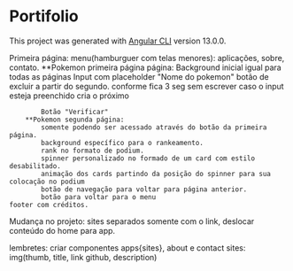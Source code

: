 # Portifolio

This project was generated with [Angular CLI](https://github.com/angular/angular-cli) version 13.0.0.


Primeira página:
	menu(hamburguer com telas menores):
  aplicações, sobre, contato.
		**Pokemon primeira página página:
			Background inicial igual para todas as páginas
			Input com placeholder "Nome do pokemon"
				botão de excluir a partir do segundo.
				conforme fica 3 seg sem escrever caso o input esteja preenchido cria o próximo
		
			Botão "Verificar"
		**Pokemon segunda página:
			somente podendo ser acessado através do botão da primeira página.
			background específico para o rankeamento.
			rank no formato de podium.
			spinner personalizado no formado de um card com estilo desabilitado.
			animação dos cards partindo da posição do spinner para sua colocação no podium
			botão de navegação para voltar para página anterior.
			botão para voltar para o menu
	footer com créditos.

Mudança no projeto: sites separados somente com o link, deslocar conteúdo do home para app.

lembretes:
criar componentes apps{sites}, about e contact 
sites: img(thumb, title, link github, description)
